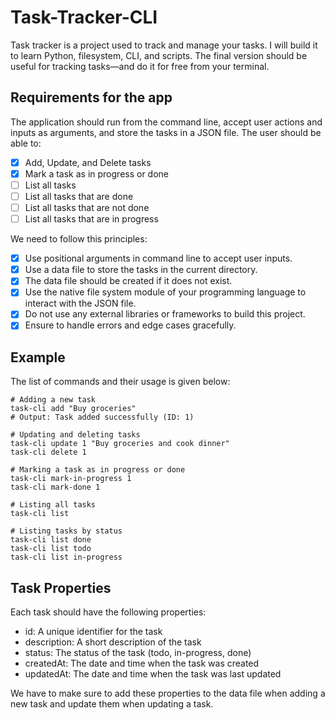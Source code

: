 # Task-Tracker-CLI
Task tracker is a project used to track and manage your tasks. I will build it to learn Python, filesystem, CLI, and scripts. The final version should be useful for tracking tasks—and do it for free from your terminal.

## Requirements for the app
The application should run from the command line, accept user actions and inputs as arguments, and store the tasks in a JSON file. The user should be able to:

- [x] Add, Update, and Delete tasks
- [x] Mark a task as in progress or done
- [ ] List all tasks
- [ ] List all tasks that are done
- [ ] List all tasks that are not done
- [ ] List all tasks that are in progress

We need to follow this principles:
- [x] Use positional arguments in command line to accept user inputs.
- [x] Use a data file to store the tasks in the current directory.
- [x] The data file should be created if it does not exist.
- [x] Use the native file system module of your programming language to interact with the JSON file.
- [x] Do not use any external libraries or frameworks to build this project.
- [x] Ensure to handle errors and edge cases gracefully.

## Example
The list of commands and their usage is given below:

```
# Adding a new task
task-cli add "Buy groceries"
# Output: Task added successfully (ID: 1)

# Updating and deleting tasks
task-cli update 1 "Buy groceries and cook dinner"
task-cli delete 1

# Marking a task as in progress or done
task-cli mark-in-progress 1
task-cli mark-done 1

# Listing all tasks
task-cli list

# Listing tasks by status
task-cli list done
task-cli list todo
task-cli list in-progress
```

## Task Properties
Each task should have the following properties:

* id: A unique identifier for the task
* description: A short description of the task
* status: The status of the task (todo, in-progress, done)
* createdAt: The date and time when the task was created
* updatedAt: The date and time when the task was last updated

We have to make sure to add these properties to the data file when adding a new task and update them when updating a task.
